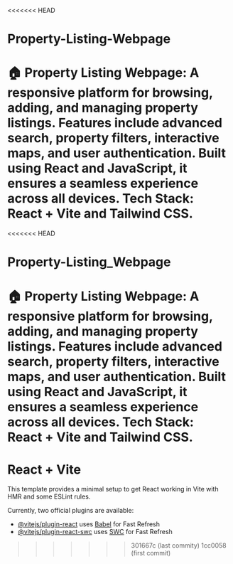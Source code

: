 <<<<<<< HEAD
# Property-Listing-Webpage
🏠 Property Listing Webpage:   A responsive platform for browsing, adding, and managing property listings. Features include advanced search, property filters, interactive maps, and user authentication. Built using React and JavaScript, it ensures a seamless experience across all devices. Tech Stack: React + Vite and Tailwind CSS.
=======
<<<<<<< HEAD
# Property-Listing_Webpage
🏠 Property Listing Webpage:   A responsive platform for browsing, adding, and managing property listings. Features include advanced search, property filters, interactive maps, and user authentication. Built using React and JavaScript, it ensures a seamless experience across all devices.  Tech Stack: React + Vite and Tailwind CSS. 
=======
# React + Vite

This template provides a minimal setup to get React working in Vite with HMR and some ESLint rules.

Currently, two official plugins are available:

- [@vitejs/plugin-react](https://github.com/vitejs/vite-plugin-react/blob/main/packages/plugin-react/README.md) uses [Babel](https://babeljs.io/) for Fast Refresh
- [@vitejs/plugin-react-swc](https://github.com/vitejs/vite-plugin-react-swc) uses [SWC](https://swc.rs/) for Fast Refresh
>>>>>>> 301667c (last commity)
>>>>>>> 1cc0058 (first commit)
